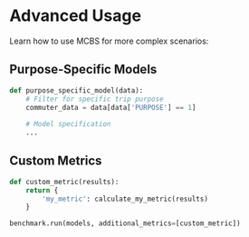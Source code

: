 # Advanced Usage

Learn how to use MCBS for more complex scenarios:

## Purpose-Specific Models
```python
def purpose_specific_model(data):
    # Filter for specific trip purpose
    commuter_data = data[data['PURPOSE'] == 1]
    
    # Model specification
    ...
```

## Custom Metrics
```python
def custom_metric(results):
    return {
        'my_metric': calculate_my_metric(results)
    }

benchmark.run(models, additional_metrics=[custom_metric])
```